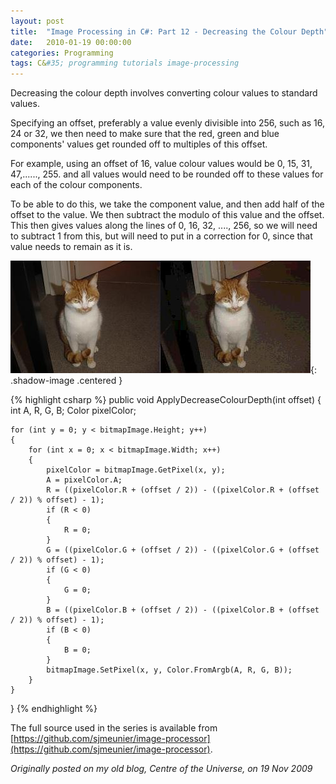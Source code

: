 ```yaml
---
layout: post
title:  "Image Processing in C#: Part 12 - Decreasing the Colour Depth"
date:   2010-01-19 00:00:00
categories: Programming
tags: C&#35; programming tutorials image-processing
---
```


Decreasing the colour depth involves converting colour values to standard values.

Specifying an offset, preferably a value evenly divisible into 256, such as 16, 24 or 32, we then need to make sure that the red, green and blue components' values get rounded off to multiples of this offset.

For example, using an offset of 16, value colour values would be 0, 15, 31, 47,......, 255. and all values would need to be rounded off to these values for each of the colour components.

To be able to do this, we take the component value, and then add half of the offset to the value. We then subtract the modulo of this value and the offset. This then gives values along the lines of 0, 16, 32, ...., 256, so we will need to subtract 1 from this, but will need to put in a correction for 0, since that value needs to remain as it is.
<!--more-->

![Decrease colour depth](/assets/images/blog/Garfield-DecreaseColorDepth.jpg){: .shadow-image .centered }

{% highlight csharp %}
public void ApplyDecreaseColourDepth(int offset)
{
    int A, R, G, B;
    Color pixelColor;

    for (int y = 0; y < bitmapImage.Height; y++)
    {
        for (int x = 0; x < bitmapImage.Width; x++)
        {
            pixelColor = bitmapImage.GetPixel(x, y);
            A = pixelColor.A;
            R = ((pixelColor.R + (offset / 2)) - ((pixelColor.R + (offset / 2)) % offset) - 1);
            if (R < 0)
            {
                R = 0;
            }
            G = ((pixelColor.G + (offset / 2)) - ((pixelColor.G + (offset / 2)) % offset) - 1);
            if (G < 0)
            {
                G = 0;
            }
            B = ((pixelColor.B + (offset / 2)) - ((pixelColor.B + (offset / 2)) % offset) - 1);
            if (B < 0)
            {
                B = 0;
            }
            bitmapImage.SetPixel(x, y, Color.FromArgb(A, R, G, B));
        }
    }

}
{% endhighlight %}

The full source used in the series is available from [https://github.com/sjmeunier/image-processor](https://github.com/sjmeunier/image-processor).

_Originally posted on my old blog, Centre of the Universe, on 19 Nov 2009_